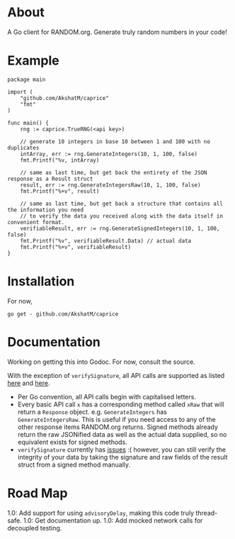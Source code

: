 # About

A Go client for RANDOM.org. Generate truly random numbers in your code!

# Example

```
package main

import (
	"github.com/AkshatM/caprice"
    "fmt"
)

func main() {
	rng := caprice.TrueRNG(<api key>)

	// generate 10 integers in base 10 between 1 and 100 with no duplicates 
    intArray, err := rng.GenerateIntegers(10, 1, 100, false)
    fmt.Printf("%v, intArray)

    // same as last time, but get back the entirety of the JSON response as a Result struct
    result, err := rng.GenerateIntegersRaw(10, 1, 100, false)
    fmt.Printf("%+v", result)

    // same as last time, but get back a structure that contains all the information you need
    // to verify the data you received along with the data itself in convenient format.
    verifiableResult, err := rng.GenerateSignedIntegers(10, 1, 100, false)
	fmt.Printf("%v", verifiableResult.Data) // actual data
    fmt.Printf("%+v", verifiableResult)
}
```

# Installation

For now, 

```
go get - github.com/AkshatM/caprice
```

# Documentation

Working on getting this into Godoc. For now, consult the source.

With the exception of `verifySignature`, all API calls are supported as listed [here](https://api.random.org/json-rpc/1/basic) and [here](https://api.random.org/json-rpc/1/signing).

- Per Go convention, all API calls begin with capitalised letters.
- Every basic API call `x` has a corresponding method called `xRaw` that will return a `Response` object. e.g. `GenerateIntegers` has `GenerateIntegersRaw`. This is useful if you need access to any of the other response items RANDOM.org returns. Signed methods already return the raw JSONified data as well as the actual data supplied, so no equivalent exists for signed methods.
- `verifySignature` currently has [issues](https://stackoverflow.com/questions/48052917/preserve-json-rawmessage-through-multiple-marshallings?noredirect=1#comment83078240_48052917) :( however, you can still verify the integrity of your data by taking the signature and raw fields of the result struct from a signed method manually.

# Road Map

1.0: Add support for using `advisoryDelay`, making this code truly thread-safe. 
1.0: Get documentation up. 
1.0: Add mocked network calls for decoupled testing.
